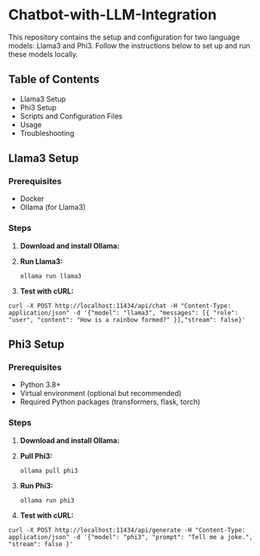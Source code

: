 # Chatbot-with-LLM-Integration

This repository contains the setup and configuration for two language models: Llama3 and Phi3. Follow the instructions below to set up and run these models locally.

## Table of Contents

- Llama3 Setup
- Phi3 Setup
- Scripts and Configuration Files
- Usage
- Troubleshooting

## Llama3 Setup

### Prerequisites

- Docker
- Ollama (for Llama3)

### Steps

1. **Download and install Ollama:**

2. **Run Llama3:**

   ```ollama run llama3```
3. **Test with cURL:**

  ```curl -X POST http://localhost:11434/api/chat -H "Content-Type: application/json" -d '{"model": "llama3", "messages": [{ "role": "user", "content": "How is a rainbow formed?" }],"stream": false}'```

## Phi3 Setup

### Prerequisites

- Python 3.8+
- Virtual environment (optional but recommended)
- Required Python packages (transformers, flask, torch)

### Steps

1. **Download and install Ollama:**

2. **Pull Phi3:**

   ```ollama pull phi3```
   
3. **Run Phi3:**

   ```ollama run phi3```
   
4. **Test with cURL:**

  ```curl -X POST http://localhost:11434/api/generate -H "Content-Type: application/json" -d '{"model": "phi3", "prompt": "Tell me a joke.", "stream": false }'```
